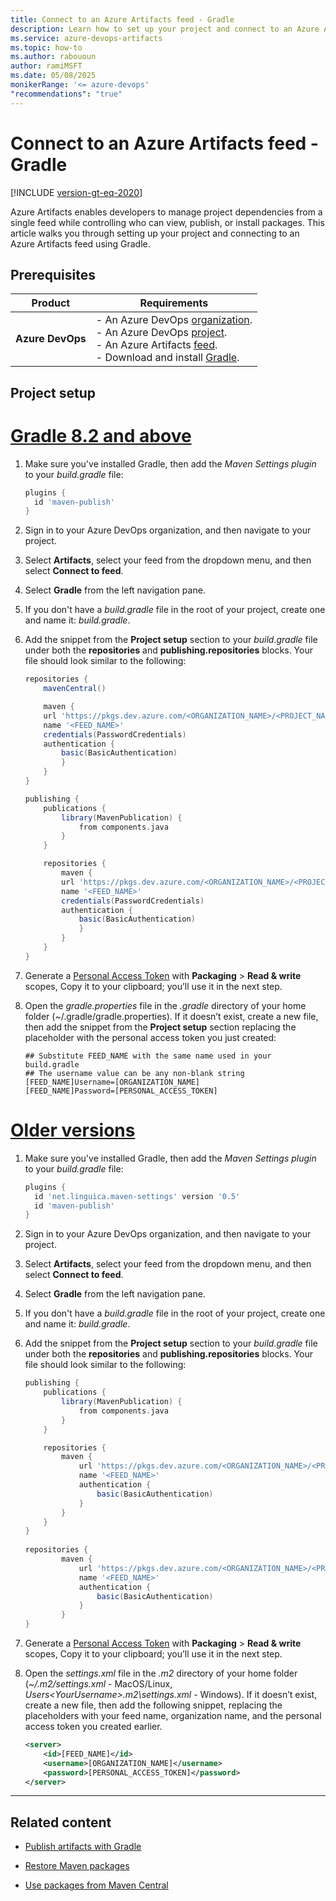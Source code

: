 ```yaml
---
title: Connect to an Azure Artifacts feed - Gradle
description: Learn how to set up your project and connect to an Azure Artifacts feed with Gradle.
ms.service: azure-devops-artifacts
ms.topic: how-to
ms.author: rabououn
author: ramiMSFT
ms.date: 05/08/2025
monikerRange: '<= azure-devops'
"recommendations": "true"
---
```


# Connect to an Azure Artifacts feed - Gradle

[!INCLUDE [version-gt-eq-2020](../../includes/version-gt-eq-2020.md)]

Azure Artifacts enables developers to manage project dependencies from a single feed while controlling who can view, publish, or install packages. This article walks you through setting up your project and connecting to an Azure Artifacts feed using Gradle.

## Prerequisites

| **Product**        | **Requirements**                       |
|--------------------|----------------------------------------|
| **Azure DevOps**   | - An Azure DevOps [organization](../../organizations/accounts/create-organization.md).<br>- An Azure DevOps [project](../../organizations/projects/create-project.md).<br> - An Azure Artifacts [feed](../get-started-nuget.md#create-feed).<br> - Download and install [Gradle](https://docs.gradle.org/current/userguide/installation.html). |

## Project setup

# [Gradle 8.2 and above](#tab/newerversions)

1. Make sure you've installed Gradle, then add the *Maven Settings plugin* to your *build.gradle* file:

    ```groovy
    plugins {
      id 'maven-publish'
    }
    ```

1. Sign in to your Azure DevOps organization, and then navigate to your project.

1. Select **Artifacts**, select your feed from the dropdown menu, and then select **Connect to feed**.

1. Select **Gradle** from the left navigation pane.

1. If you don't have a *build.gradle* file in the root of your project, create one and name it: *build.gradle*.

1. Add the snippet from the **Project setup** section to your *build.gradle* file under both the **repositories** and **publishing.repositories** blocks. Your file should look similar to the following:

    ```groovy
    repositories {
        mavenCentral()
    
        maven {
        url 'https://pkgs.dev.azure.com/<ORGANIZATION_NAME>/<PROJECT_NAME>/_packaging/<FEED_NAME>/maven/v1'  
        name '<FEED_NAME>'
        credentials(PasswordCredentials)
        authentication {
            basic(BasicAuthentication)
            }
        }
    }
    
    publishing {
        publications {
            library(MavenPublication) {
                from components.java
            }
        }
    
        repositories {
            maven {
            url 'https://pkgs.dev.azure.com/<ORGANIZATION_NAME>/<PROJECT_NAME>/_packaging/<FEED_NAME>/maven/v1'  
            name '<FEED_NAME>'
            credentials(PasswordCredentials)
            authentication {
                basic(BasicAuthentication)
                }
            }
        }
    }
    ```

1. Generate a [Personal Access Token](../../organizations/accounts/use-personal-access-tokens-to-authenticate.md#create-a-pat) with **Packaging** > **Read & write** scopes, Copy it to your clipboard; you’ll use it in the next step.

1. Open the *gradle.properties* file in the *.gradle* directory of your home folder (~/.gradle/gradle.properties).  If it doesn’t exist, create a new file, then add the snippet from the **Project setup** section replacing the placeholder with the personal access token you just created:

    ```
    ## Substitute FEED_NAME with the same name used in your build.gradle
    ## The username value can be any non-blank string
    [FEED_NAME]Username=[ORGANIZATION_NAME]
    [FEED_NAME]Password=[PERSONAL_ACCESS_TOKEN]
    ```

# [Older versions](#tab/olderversions)

1. Make sure you've installed Gradle, then add the *Maven Settings plugin* to your *build.gradle* file:

    ```groovy
    plugins {
      id 'net.linguica.maven-settings' version '0.5'
      id 'maven-publish'
    }
    ```

1. Sign in to your Azure DevOps organization, and then navigate to your project.

1. Select **Artifacts**, select your feed from the dropdown menu, and then select **Connect to feed**.

1. Select **Gradle** from the left navigation pane.

1. If you don't have a *build.gradle* file in the root of your project, create one and name it: *build.gradle*.

1. Add the snippet from the **Project setup** section to your *build.gradle* file under both the **repositories** and **publishing.repositories** blocks. Your file should look similar to the following:

    ```groovy
    publishing { 
        publications {
            library(MavenPublication) {
                from components.java
            }
        }
    
        repositories { 
            maven {
                url 'https://pkgs.dev.azure.com/<ORGANIZATION_NAME>/<PROJECT_NAME>/_packaging/<FEED_NAME>/maven/v1'                
                name '<FEED_NAME>'
                authentication {
                    basic(BasicAuthentication)
                }
            }
        } 
    } 
        
    repositories { 
            maven {
                url 'https://pkgs.dev.azure.com/<ORGANIZATION_NAME>/<PROJECT_NAME>/_packaging/<FEED_NAME>/maven/v1'                
                name '<FEED_NAME>'
                authentication {
                    basic(BasicAuthentication)
                }
            }
    } 
    ```

1. Generate a [Personal Access Token](../../organizations/accounts/use-personal-access-tokens-to-authenticate.md#create-a-pat) with **Packaging** > **Read & write** scopes, Copy it to your clipboard; you’ll use it in the next step.

1. Open the *settings.xml* file in the *.m2* directory of your home folder (*~/.m2/settings.xml* - MacOS/Linux, *Users\<YourUsername>\.m2\settings.xml* - Windows). If it doesn’t exist, create a new file, then add the following snippet, replacing the placeholders with your feed name, organization name, and the personal access token you created earlier.

    ```xml
    <server>
        <id>[FEED_NAME]</id>
        <username>[ORGANIZATION_NAME]</username>
        <password>[PERSONAL_ACCESS_TOKEN]</password>
    </server>
    ```

---

## Related content

- [Publish artifacts with Gradle](publish-with-gradle.md)

- [Restore Maven packages](install.md)

- [Use packages from Maven Central](upstream-sources.md)
